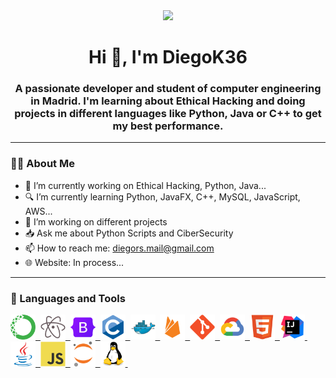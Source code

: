 <div id="header" align="center">
  <img src="https://media1.giphy.com/media/077i6AULCXc0FKTj9s/giphy.gif" width="200" />
  <h1 align="center">Hi 👋, I'm DiegoK36</h1>
  <h3 align="center">A passionate developer and student of computer engineering in Madrid. I'm learning about Ethical Hacking and doing projects in different languages like Python, Java or C++ to get my best performance.
    </div>

---
### 👨‍💻 About Me

- 📌 I’m currently working on Ethical Hacking, Python, Java...
- 🔍 I’m currently learning Python, JavaFX, C++, MySQL, JavaScript, AWS...
- 💼 I’m working on different projects
- 📥 Ask me about Python Scripts and CiberSecurity
- 📫 How to reach me: diegors.mail@gmail.com
- 🌐 Website: In process...

---
<div align="left">
  <h3>🔨 Languages and Tools</h3>
  <div>
    <a href="https://anaconda.org/" target="blank"><img src="https://github.com/devicons/devicon/blob/master/icons/anaconda/anaconda-original.svg" title="Anaconda" alt="Anaconda" width="40" height="40"/>&nbsp
    <a href="https://github.blog/2022-06-08-sunsetting-atom/" target="blank"><img src="https://github.com/devicons/devicon/blob/master/icons/atom/atom-original.svg" title="Atom" alt="Atom" width="40" height="40"/>&nbsp
    <a href="https://getbootstrap.com/" target="blank"><img src="https://github.com/devicons/devicon/blob/master/icons/bootstrap/bootstrap-original.svg" title="Boostrap" alt="Boostrap" width="40" height="40"/>&nbsp
    <a href="" target="blank"><img src="https://github.com/devicons/devicon/blob/master/icons/c/c-original.svg" title="C#" alt="C#" width="40" height="40"/>&nbsp
    <a href="https://www.docker.com/" target="blank"><img src="https://github.com/devicons/devicon/blob/master/icons/docker/docker-original.svg" title="Docker" alt="Docker" width="40" height="40"/>&nbsp
    <a href="https://firebase.google.com/?hl=es" target="blank"><img src="https://github.com/devicons/devicon/blob/master/icons/firebase/firebase-plain.svg" title="Firebase" alt="Firebase" width="40" height="40"/>&nbsp
    <a href="https://git-scm.com/" target="blank"><img src="https://github.com/devicons/devicon/blob/master/icons/git/git-original.svg" title="Git" alt="Git" width="40" height="40"/>&nbsp
    <a href="https://cloud.google.com/?hl=es" target="blank"><img src="https://github.com/devicons/devicon/blob/master/icons/googlecloud/googlecloud-original.svg" title="Cloud" alt="Cloud" width="40" height="40"/>&nbsp
    <a href="" target="blank"><img src="https://github.com/devicons/devicon/blob/master/icons/html5/html5-original.svg" title="HTML5" alt="HTML5" width="40" height="40"/>&nbsp
    <a href="https://www.jetbrains.com/idea/" target="blank"><img src="https://github.com/devicons/devicon/blob/master/icons/intellij/intellij-original.svg" title="Intellij" alt="Intellij" width="40" height="40"/>&nbsp
    <a href="https://www.java.com/es/" target="blank"><img src="https://github.com/devicons/devicon/blob/master/icons/java/java-original.svg" title="Java" alt="Java" width="40" height="40"/>&nbsp
    <a href="https://developer.mozilla.org/es/docs/Web/JavaScript" target="blank"><img src="https://github.com/devicons/devicon/blob/master/icons/javascript/javascript-original.svg" title="JavaScript" alt="JavaScript" width="40" height="40"/>&nbsp
    <a href="https://jupyter.org/" target="blank"><img src="https://github.com/devicons/devicon/blob/master/icons/jupyter/jupyter-original.svg" title="Jupyter" alt="Jupyter" width="40" height="40"/>&nbsp
    <a href="https://www.linux.org/" target="blank"><img src="https://github.com/devicons/devicon/blob/master/icons/linux/linux-original.svg" title="Linux" alt="Linux" width="40" height="40"/>&nbsp


